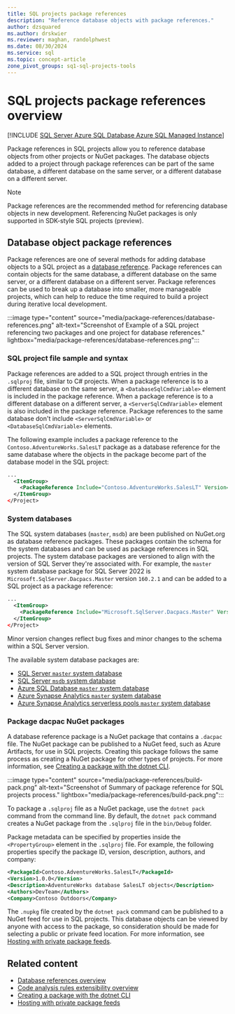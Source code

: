 ```yaml
---
title: SQL projects package references
description: "Reference database objects with package references."
author: dzsquared
ms.author: drskwier
ms.reviewer: maghan, randolphwest
ms.date: 08/30/2024
ms.service: sql
ms.topic: concept-article
zone_pivot_groups: sq1-sql-projects-tools
---
```


# SQL projects package references overview

[!INCLUDE [SQL Server Azure SQL Database Azure SQL Managed Instance](../../../includes/applies-to-version/sql-asdb-asdbmi.md)]

Package references in SQL projects allow you to reference database objects from other projects or NuGet packages. The database objects added to a project through package references can be part of the same database, a different database on the same server, or a different database on a different server.

> [!NOTE]  
> Package references are the recommended method for referencing database objects in new development. Referencing NuGet packages is only supported in SDK-style SQL projects (preview).

## Database object package references

Package references are one of several methods for adding database objects to a SQL project as a [database reference](database-references.md). Package references can contain objects for the same database, a different database on the same server, or a different database on a different server. Package references can be used to break up a database into smaller, more manageable projects, which can help to reduce the time required to build a project during iterative local development.

:::image type="content" source="media/package-references/database-references.png" alt-text="Screenshot of Example of a SQL project referencing two packages and one project for database references." lightbox="media/package-references/database-references.png":::

### SQL project file sample and syntax

Package references are added to a SQL project through entries in the `.sqlproj` file, similar to C# projects. When a package reference is to a different database on the same server, a `<DatabaseSqlCmdVariable>` element is included in the package reference. When a package reference is to a different database on a different server, a `<ServerSqlCmdVariable>` element is also included in the package reference. Package references to the same database don't include `<ServerSqlCmdVariable>` or `<DatabaseSqlCmdVariable>` elements.

The following example includes a package reference to the `Contoso.AdventureWorks.SalesLT` package as a database reference for the same database where the objects in the package become part of the database model in the SQL project:

```xml
...
  <ItemGroup>
    <PackageReference Include="Contoso.AdventureWorks.SalesLT" Version="1.1.0" />
  </ItemGroup>
</Project>
```

### System databases

The SQL system databases (`master`, `msdb`) are been published on NuGet.org as database reference packages. These packages contain the schema for the system databases and can be used as package references in SQL projects. The system database packages are versioned to align with the version of SQL Server they're associated with. For example, the `master` system database package for SQL Server 2022 is `Microsoft.SqlServer.Dacpacs.Master` version `160.2.1` and can be added to a SQL project as a package reference:

```xml
...
  <ItemGroup>
    <PackageReference Include="Microsoft.SqlServer.Dacpacs.Master" Version="160.2.1" />
  </ItemGroup>
</Project>
```

Minor version changes reflect bug fixes and minor changes to the schema within a SQL Server version.

The available system database packages are:

- [SQL Server `master` system database](https://www.nuget.org/packages/Microsoft.SqlServer.Dacpacs.Master)
- [SQL Server `msdb` system database](https://www.nuget.org/packages/Microsoft.SqlServer.Dacpacs.Msdb)
- [Azure SQL Database `master` system database](https://www.nuget.org/packages/Microsoft.SqlServer.Dacpacs.Azure.Master)
- [Azure Synapse Analytics `master` system database](https://www.nuget.org/packages/Microsoft.SqlServer.Dacpacs.Synapse.Master)
- [Azure Synapse Analytics serverless pools `master` system database](https://www.nuget.org/packages/Microsoft.SqlServer.Dacpacs.SynapseServerless.Master)

### Package dacpac NuGet packages

A database reference package is a NuGet package that contains a `.dacpac` file. The NuGet package can be published to a NuGet feed, such as Azure Artifacts, for use in SQL projects. Creating this package follows the same process as creating a NuGet package for other types of projects. For more information, see [Creating a package with the dotnet CLI](/nuget/quickstart/create-and-publish-a-package-using-the-dotnet-cli).

:::image type="content" source="media/package-references/build-pack.png" alt-text="Screenshot of Summary of package reference for SQL projects process." lightbox="media/package-references/build-pack.png":::

To package a `.sqlproj` file as a NuGet package, use the `dotnet pack` command from the command line. By default, the `dotnet pack` command creates a NuGet package from the `.sqlproj` file in the `bin/Debug` folder.

Package metadata can be specified by properties inside the `<PropertyGroup>` element in the `.sqlproj` file. For example, the following properties specify the package ID, version, description, authors, and company:

```xml
<PackageId>Contoso.AdventureWorks.SalesLT</PackageId>
<Version>1.0.0</Version>
<Description>AdventureWorks database SalesLT objects</Description>
<Authors>DevTeam</Authors>
<Company>Contoso Outdoors</Company>
```

The `.nupkg` file created by the `dotnet pack` command can be published to a NuGet feed for use in SQL projects. This database objects can be viewed by anyone with access to the package, so consideration should be made for selecting a public or private feed location. For more information, see [Hosting with private package feeds](/nuget/hosting-packages/overview).

## Related content

- [Database references overview](database-references.md)
- [Code analysis rules extensibility overview](code-analysis-extensibility.md)
- [Creating a package with the dotnet CLI](/nuget/create-packages/creating-a-package-dotnet-cli)
- [Hosting with private package feeds](/nuget/hosting-packages/overview)
